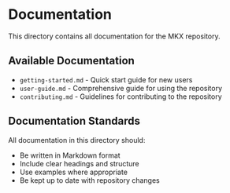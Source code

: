 # Documentation

This directory contains all documentation for the MKX repository.

## Available Documentation

- `getting-started.md` - Quick start guide for new users
- `user-guide.md` - Comprehensive guide for using the repository
- `contributing.md` - Guidelines for contributing to the repository

## Documentation Standards

All documentation in this directory should:
- Be written in Markdown format
- Include clear headings and structure
- Use examples where appropriate
- Be kept up to date with repository changes

